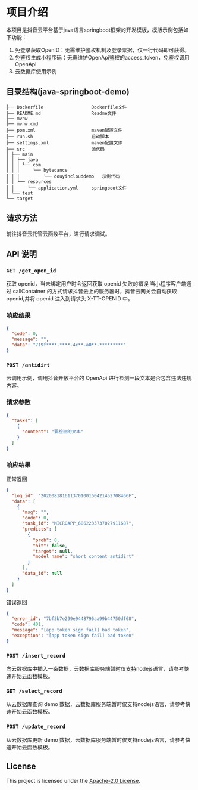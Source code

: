 # 项目介绍

本项目是抖音云平台基于java语言springboot框架的开发模版，模版示例包括如下功能：

1. 免登录获取OpenID：无需维护鉴权机制及登录票据，仅一行代码即可获得。
2. 免鉴权生成小程序码：无需维护OpenApi鉴权的access_token，免鉴权调用OpenApi
3. 云数据库使用示例

## 目录结构(java-springboot-demo)

~~~
├── Dockerfile                  Dockerfile文件
├── README.md                   Readme文件
├── mvnw
├── mvnw.cmd
├── pom.xml                     maven配置文件
├── run.sh                      启动脚本
├── settings.xml                maven配置文件
├── src                         源代码
│ ├── main
│ │ ├── java
│ │ │ └── com
│ │ │     └── bytedance
│ │ │         └── douyinclouddemo   示例代码
│ │ └── resources
│ │     └── application.yml     springboot文件
│ └── test                      
└── target
~~~

## 请求方法

前往抖音云托管云函数平台，进行请求调试。

## API 说明

### `GET /get_open_id`

获取 openid，当未绑定用户时会返回获取 openid 失败的错误
当小程序客户端通过 callContainer 的方式请求抖音云上的服务器时，抖音云网关会自动获取 openid,并将 openid 注入到请求头 X-TT-OPENID 中。

### 响应结果

```json
{
  "code": 0,
  "message": "",
  "data": "719f****-****-4c**-a0**-*********"
}
```

### `POST /antidirt`

云调用示例，调用抖音开放平台的 OpenApi 进行检测一段文本是否包含违法违规内容。

### 请求参数

```json
{
  "tasks": [
    {
      "content": "要检测的文本"
    }
  ]
}
```

### 响应结果

正常返回

```json
{
  "log_id": "202008181611370100150421452708466F",
  "data": [
    {
      "msg": "",
      "code": 0,
      "task_id": "MICROAPP_6862233737027911687",
      "predicts": [
        {
          "prob": 0,
          "hit": false,
          "target": null,
          "model_name": "short_content_antidirt"
        }
      ],
      "data_id": null
    }
  ]
}
```

错误返回

```json
{
  "error_id": "7bf3b7e299e9448796aa99b44750df68",
  "code": 401,
  "message": "[app token sign fail] bad token",
  "exception": "[app token sign fail] bad token"
}
```

### `POST /insert_record`

向云数据库中插入一条数据，云数据库服务端暂时仅支持nodejs语言，请参考快速开始云函数模板。

### `GET /select_record`

从云数据库查询 demo 数据，云数据库服务端暂时仅支持nodejs语言，请参考快速开始云函数模板。

### `POST /update_record`

从云数据库更新 demo 数据，云数据库服务端暂时仅支持nodejs语言，请参考快速开始云函数模板。


## License
This project is licensed under the [Apache-2.0 License](LICENSE).

